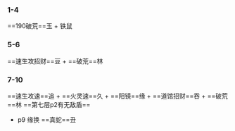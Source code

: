 ### 1-4
==190破荒==玉 + 铁鼠
### 5-6
==速生攻招财==豆 + ==破荒==林 
### 7-10
==速生攻速==追 + ==火灵速==久 + ==阳镜==缘 + ==道馆招财==吞 + ==破荒==林
==第七层p2有无敌盾==
 - p9 缘换 ==真蛇==丑
